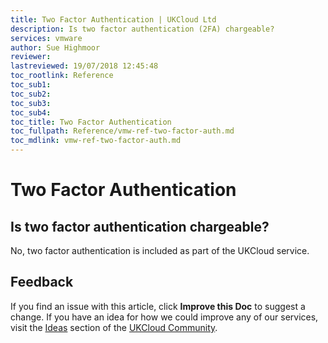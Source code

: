 ```yaml
---
title: Two Factor Authentication | UKCloud Ltd
description: Is two factor authentication (2FA) chargeable?
services: vmware
author: Sue Highmoor
reviewer:
lastreviewed: 19/07/2018 12:45:48
toc_rootlink: Reference
toc_sub1: 
toc_sub2:
toc_sub3:
toc_sub4:
toc_title: Two Factor Authentication
toc_fullpath: Reference/vmw-ref-two-factor-auth.md
toc_mdlink: vmw-ref-two-factor-auth.md
---
```


# Two Factor Authentication

## Is two factor authentication chargeable?

No, two factor authentication is included as part of the UKCloud service.

## Feedback

If you find an issue with this article, click **Improve this Doc** to suggest a change. If you have an idea for how we could improve any of our services, visit the [Ideas](https://community.ukcloud.com/ideas) section of the [UKCloud Community](https://community.ukcloud.com).
